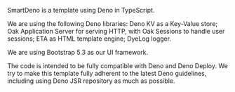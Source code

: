 
SmartDeno is a template using Deno in TypeScript.

We are using the following Deno libraries: Deno KV as a Key-Value store; Oak Application Server for serving HTTP, with Oak Sessions to handle user sessions; ETA as HTML template engine; DyeLog logger.

We are using Bootstrap 5.3 as our UI framework.

The code is intended to be fully compatible with Deno and Deno Deploy. We try to make this template fully adherent to the latest Deno guidelines, including using Deno JSR repository as much as possible.

